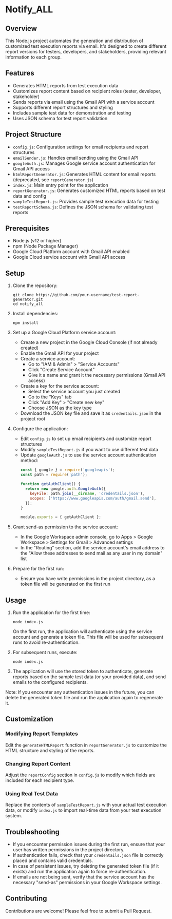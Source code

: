 # Notify_ALL

## Overview

This Node.js project automates the generation and distribution of customized test execution reports via email. It's designed to create different report versions for testers, developers, and stakeholders, providing relevant information to each group.

## Features

- Generates HTML reports from test execution data
- Customizes report content based on recipient roles (tester, developer, stakeholder)
- Sends reports via email using the Gmail API with a service account
- Supports different report structures and styling
- Includes sample test data for demonstration and testing
- Uses JSON schema for test report validation

## Project Structure

- `config.js`: Configuration settings for email recipients and report structures
- `emailSender.js`: Handles email sending using the Gmail API
- `googleAuth.js`: Manages Google service account authentication for Gmail API access
- `htmlReportGenerator.js`: Generates HTML content for email reports (deprecated, see `reportGenerator.js`)
- `index.js`: Main entry point for the application
- `reportGenerator.js`: Generates customized HTML reports based on test data and config
- `sampleTestReport.js`: Provides sample test execution data for testing
- `testReportSchema.js`: Defines the JSON schema for validating test reports

## Prerequisites

- Node.js (v12 or higher)
- npm (Node Package Manager)
- Google Cloud Platform account with Gmail API enabled
- Google Cloud service account with Gmail API access

## Setup

1. Clone the repository:
   ```
   git clone https://github.com/your-username/test-report-generator.git
   cd notify_all
   ```

2. Install dependencies:
   ```
   npm install
   ```

3. Set up a Google Cloud Platform service account:
   - Create a new project in the Google Cloud Console (if not already created)
   - Enable the Gmail API for your project
   - Create a service account:
     - Go to "IAM & Admin" > "Service Accounts"
     - Click "Create Service Account"
     - Give it a name and grant it the necessary permissions (Gmail API access)
   - Create a key for the service account:
     - Select the service account you just created
     - Go to the "Keys" tab
     - Click "Add Key" > "Create new key"
     - Choose JSON as the key type
   - Download the JSON key file and save it as `credentails.json` in the project root

4. Configure the application:
   - Edit `config.js` to set up email recipients and customize report structures
   - Modify `sampleTestReport.js` if you want to use different test data
   - Update `googleAuth.js` to use the service account authentication method:
     ```javascript
     const { google } = require('googleapis');
     const path = require('path');

     function getAuthClient() {
       return new google.auth.GoogleAuth({
         keyFile: path.join(__dirname, 'credentails.json'),
         scopes: ['https://www.googleapis.com/auth/gmail.send'],
       });
     }

     module.exports = { getAuthClient };
     ```

5. Grant send-as permission to the service account:
   - In the Google Workspace admin console, go to Apps > Google Workspace > Settings for Gmail > Advanced settings
   - In the "Routing" section, add the service account's email address to the "Allow these addresses to send mail as any user in my domain" list

6. Prepare for the first run:
   - Ensure you have write permissions in the project directory, as a token file will be generated on the first run

## Usage

1. Run the application for the first time:
   ```
   node index.js
   ```

   On the first run, the application will authenticate using the service account and generate a token file. This file will be used for subsequent runs to avoid re-authentication.

2. For subsequent runs, execute:
   ```
   node index.js
   ```

3. The application will use the stored token to authenticate, generate reports based on the sample test data (or your provided data), and send emails to the configured recipients.

Note: If you encounter any authentication issues in the future, you can delete the generated token file and run the application again to regenerate it.

## Customization

### Modifying Report Templates

Edit the `generateHTMLReport` function in `reportGenerator.js` to customize the HTML structure and styling of the reports.

### Changing Report Content

Adjust the `reportConfig` section in `config.js` to modify which fields are included for each recipient type.

### Using Real Test Data

Replace the contents of `sampleTestReport.js` with your actual test execution data, or modify `index.js` to import real-time data from your test execution system.

## Troubleshooting

- If you encounter permission issues during the first run, ensure that your user has written permissions in the project directory.
- If authentication fails, check that your `credentails.json` file is correctly placed and contains valid credentials.
- In case of persistent issues, try deleting the generated token file (if it exists) and run the application again to force re-authentication.
- If emails are not being sent, verify that the service account has the necessary "send-as" permissions in your Google Workspace settings.

## Contributing

Contributions are welcome! Please feel free to submit a Pull Request.
